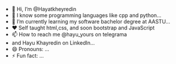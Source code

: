 - 👋 Hi, I’m @Hayatkheyredin
- 👀 I know some programming languages like cpp and python...
- 🌱 I’m currently learning my software bachelor degree at AASTU...
- ♥️ Self taught html,css, and soon bootstrap and JavaScript 
- 📫 How to reach me @hayu_yours on telegrama
-  and Hayu Khayredin on LinkedIn...
- 😄 Pronouns: ...
- ⚡ Fun fact: ...

<!---
Hayatkheyredin/Hayatkheyredin is a ✨ special ✨ repository because its `README.md` (this file) appears on your GitHub profile.
You can click the Preview link to take a look at your changes.
--->
